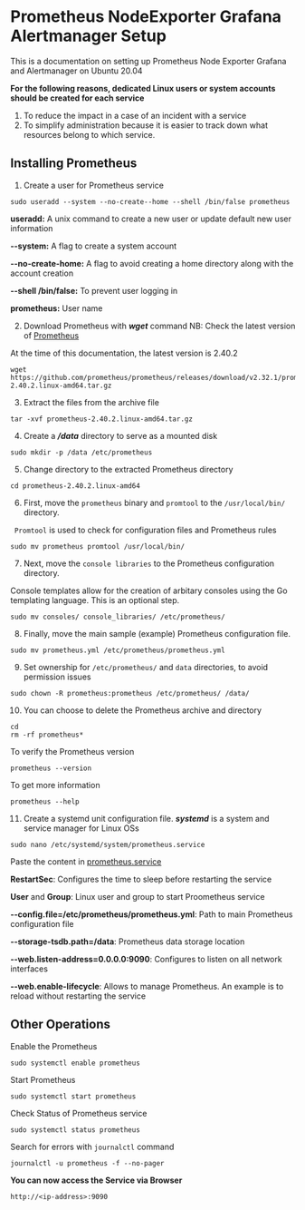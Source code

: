 # Prometheus NodeExporter Grafana Alertmanager Setup
This is a documentation on setting up Prometheus Node Exporter Grafana and Alertmanager on Ubuntu 20.04

**For the following reasons, dedicated Linux users or system accounts should be created for each service**

1. To reduce the impact in a case of an incident with a service
2. To simplify administration because it is easier to track down what resources belong to which service.

## Installing Prometheus
1. Create a user for Prometheus service

```
sudo useradd --system --no-create--home --shell /bin/false prometheus
```

**useradd:** A unix command to create a new user or update default new user information

**--system:** A flag to create a system account

**--no-create-home:** A flag to avoid creating a home directory along with the account creation

**--shell /bin/false:** To prevent user logging in

**prometheus:** User name

2. Download Prometheus with ***wget*** command
NB: Check the latest version of [Prometheus](https://prometheus.io/download/)

At the time of this documentation, the latest version is 2.40.2
```
wget https://github.com/prometheus/prometheus/releases/download/v2.32.1/prometheus-2.40.2.linux-amd64.tar.gz
```

3. Extract the files from the archive file
```
tar -xvf prometheus-2.40.2.linux-amd64.tar.gz
```

4. Create a ***/data***  directory to serve as a mounted disk
```
sudo mkdir -p /data /etc/prometheus
```

5. Change directory to the extracted Prometheus directory
```
cd prometheus-2.40.2.linux-amd64
```

6. First, move the ```prometheus``` binary and ```promtool``` to the ```/usr/local/bin/``` directory.

``` Promtool``` is used to check for configuration files and Prometheus rules
```
sudo mv prometheus promtool /usr/local/bin/
```

7. Next, move the ```console libraries``` to the Prometheus configuration directory.

Console templates allow for the creation of arbitary consoles using the Go templating language. This is an optional step.
```
sudo mv consoles/ console_libraries/ /etc/prometheus/
```

8. Finally, move the main sample (example) Prometheus configuration file.
```
sudo mv prometheus.yml /etc/prometheus/prometheus.yml
```

9. Set ownership for ```/etc/prometheus/``` and ```data``` directories, to avoid permission issues
```
sudo chown -R prometheus:prometheus /etc/prometheus/ /data/
```

10. You can choose to delete the Prometheus archive and directory
```
cd
rm -rf prometheus*
```

To verify the Prometheus version
```
prometheus --version
```
To get more information
```
prometheus --help
```

11. Create a systemd unit configuration file. ***systemd*** is a system and service manager for Linux OSs
```
sudo nano /etc/systemd/system/prometheus.service
```
Paste the content in [prometheus.service](./configFiles/prometheus.service "target=_blank")

**RestartSec**: Configures the time to sleep before restarting the service

**User** and **Group**: Linux user and group to start Proometheus service

**--config.file=/etc/prometheus/prometheus.yml**: Path to main Prometheus configuration file

**--storage-tsdb.path=/data**: Prometheus data storage location

**--web.listen-address=0.0.0.0:9090**: Configures to listen on all network interfaces

**--web.enable-lifecycle**: Allows to manage Prometheus. An example is to reload without restarting the service


## Other Operations
Enable the Prometheus
```
sudo systemctl enable prometheus
```
Start Prometheus
```
sudo systemctl start prometheus
```
Check Status of Prometheus service
```
sudo systemctl status prometheus
```
Search for errors with ```journalctl``` command
```
journalctl -u prometheus -f --no-pager
```

**You can now access the Service via Browser**
```
http://<ip-address>:9090
```
